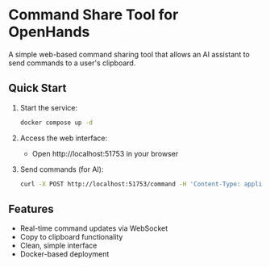 # Command Share Tool for OpenHands

A simple web-based command sharing tool that allows an AI assistant to send commands to a user's clipboard.

## Quick Start

1. Start the service:
   ```bash
   docker compose up -d
   ```

2. Access the web interface:
   - Open http://localhost:51753 in your browser

3. Send commands (for AI):
   ```bash
   curl -X POST http://localhost:51753/command -H 'Content-Type: application/json' -d '"ls -la"'
   ```

## Features
- Real-time command updates via WebSocket
- Copy to clipboard functionality
- Clean, simple interface
- Docker-based deployment

